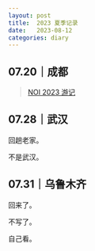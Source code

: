 ```yaml
---
layout: post
title:  2023 夏季记录
date:   2023-08-12
categories: diary
---
```


## 07.20｜成都

>   [NOI 2023 游记](https://blog.lyccrius.site/diary/noi-2023)

## 07.28｜武汉

回趟老家。

不是武汉。

## 07.31｜乌鲁木齐

回来了。

不写了。

自己看。